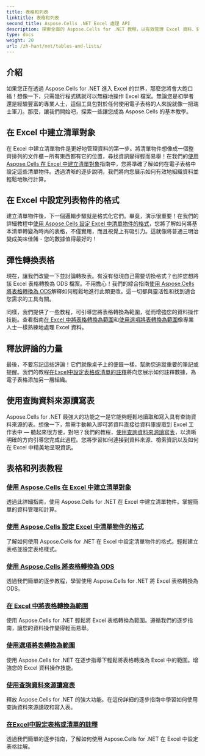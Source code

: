 ```yaml
---
title: 表格和列表
linktitle: 表格和列表
second_title: Aspose.Cells .NET Excel 處理 API
description: 探索全面的 Aspose.Cells for .NET 教程，以有效管理 Excel 資料、建立表格並透過易於遵循的指南增強您的技能。
type: docs
weight: 20
url: /zh-hant/net/tables-and-lists/
---
```

## 介紹

如果您正在透過 Aspose.Cells for .NET 進入 Excel 的世界，那麼您將會大飽口福！想像一下，只需幾行程式碼就可以無縫地操作 Excel 檔案。無論您是初學者還是經驗豐富的專業人士，這個工具包對於任何使用電子表格的人來說就像一把瑞士軍刀。那麼，讓我們開始吧，探索一些讓您成為 Aspose.Cells 的基本教學。

## 在 Excel 中建立清單對象
在 Excel 中建立清單物件是更好地管理資料的第一步。將清單物件想像成一個整齊排列的文件櫃－所有東西都有它的位置，尋找資訊變得輕而易舉！在我們的[使用 Aspose.Cells 在 Excel 中建立清單對象](./creating-list-object/)指南中，您將準確了解如何在電子表格中設定這些清單物件。透過清晰的逐步說明，我們將向您展示如何有效地組織資料並輕鬆地執行計算。

## 在 Excel 中設定列表物件的格式
建立清單物件後，下一個邏輯步驟就是格式化它們。畢竟，演示很重要！在我們的詳細教程中[使用 Aspose.Cells 設定 Excel 中清單物件的格式](./formatting-list-object/)，您將了解如何將基本清單轉變為時尚的表格，不僅實用，而且視覺上有吸引力。這就像將普通三明治變成美味佳餚 - 您的數據值得最好的！

## 彈性轉換表格
現在，讓我們改變一下並討論轉換表。有沒有發現自己需要切換格式？也許您想將該 Excel 表格轉換為 ODS 檔案。不用擔心！我們的綜合指南[使用 Aspose.Cells 將表格轉換為 ODS](./converting-table-to-ods/)解釋如何輕鬆地進行此類更改。這一切都與靈活性和找到適合您需求的工具有關。

同樣，我們提供了一些教程，可引導您將表格轉換為範圍，從而增強您的資料操作技能。查看指南[在 Excel 中將表格轉換為範圍](./converting-table-to-range/)和[使用選項將表轉換為範圍](./converting-table-to-range-with-options/)像專業人士一樣熟練地處理 Excel 資料。

## 釋放評論的力量
最後，不要忘記這些評論！它們就像桌子上的便籤一樣，幫助您追蹤重要的筆記或提醒。我們的教程[在Excel中設定表格或清單的註釋](./setting-comment-of-table-or-list/)將向您展示如何註釋數據，為電子表格添加另一層組織。 

## 使用查詢資料來源讀寫表
Aspose.Cells for .NET 最強大的功能之一是它能夠輕鬆地讀取和寫入具有查詢資料來源的表。想像一下，無需手動輸入即可將資料直接從資料庫提取到 Excel 工作表中 — 聽起來很方便，對吧？我們的教程，[使用查詢資料來源讀寫表](./reading-and-writing-table-with-query-data-source/)，以清晰明確的方向引導您完成此過程。您將學習如何連接到資料來源、檢索資訊以及如何在 Excel 中精美地呈現資訊。

## 表格和列表教程
### [使用 Aspose.Cells 在 Excel 中建立清單對象](./creating-list-object/)
透過此詳細指南，使用 Aspose.Cells for .NET 在 Excel 中建立清單物件。掌握簡單的資料管理和計算。
### [使用 Aspose.Cells 設定 Excel 中清單物件的格式](./formatting-list-object/)
了解如何使用 Aspose.Cells for .NET 在 Excel 中設定清單物件的格式。輕鬆建立表格並設定表格樣式。
### [使用 Aspose.Cells 將表格轉換為 ODS](./converting-table-to-ods/)
透過我們簡單的逐步教程，學習使用 Aspose.Cells for .NET 將 Excel 表格轉換為 ODS。
### [在 Excel 中將表格轉換為範圍](./converting-table-to-range/)
使用 Aspose.Cells for .NET 輕鬆將 Excel 表格轉換為範圍。遵循我們的逐步指南，讓您的資料操作變得輕而易舉。
### [使用選項將表轉換為範圍](./converting-table-to-range-with-options/)
使用 Aspose.Cells for .NET 在逐步指導下輕鬆將表格轉換為 Excel 中的範圍。增強您的 Excel 資料操作技能。
### [使用查詢資料來源讀寫表](./reading-and-writing-table-with-query-data-source/)
釋放 Aspose.Cells for .NET 的強大功能。在這份詳細的逐步指南中學習如何使用查詢資料來源讀取和寫入表。
### [在Excel中設定表格或清單的註釋](./setting-comment-of-table-or-list/)
透過我們簡單的逐步指南，了解如何使用 Aspose.Cells for .NET 在 Excel 中設定表格註解。